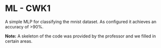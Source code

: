 # ML - CWK1

A simple MLP for classifying the mnist dataset. As configured it achieves an accuracy of >90%.

**Note:** A skeleton of the code was provided by the professor and we filled in certain areas. 
